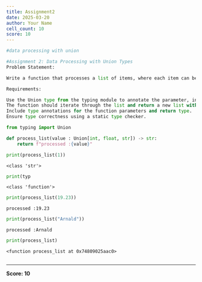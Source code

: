 ```yaml
---
title: Assignment2
date: 2025-03-20
author: Your Name
cell_count: 10
score: 10
---
```


```python
#data processing with union
```


```python
#Assignment 2: Data Processing with Union Types
Problem Statement:

Write a function that processes a list of items, where each item can be an int, float, or str. The function should return a list of strings describing each item.

Requirements:

Use the Union type from the typing module to annotate the parameter, indicating it can handle multiple types.
The function should iterate through the list and return a new list with strings describing the type and value of each item.
Include type annotations for the function parameters and return type.
Ensure type correctness using a static type checker.
```


```python
from typing import Union
```


```python
def process_list(value : Union[int, float, str]) -> str:
    return f"processed :{value}"
```


```python
print(process_list(1))
```

    <class 'str'>



```python
print(typ
```

    <class 'function'>



```python
print(process_list(19.23))
```

    processed :19.23



```python
print(process_list("Arnald"))
```

    processed :Arnald



```python
print(process_list)
```

    <function process_list at 0x74809025aac0>



```python

```


---
**Score: 10**